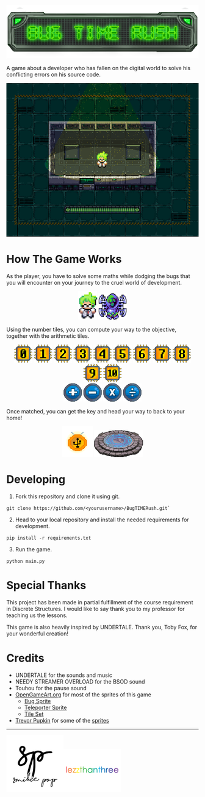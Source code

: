 ![Bug TIME Rush](img/title.png)

A game about a developer who has fallen on the digital world to solve his conflicting errors on his source code.

![Fallen](img/title_bg.png)

# How The Game Works
As the player, you have to solve some maths while dodging the bugs that you will encounter on your journey to the cruel world of development.

<center><img src="img\frisk_0d.png"> <img src="img\zombie.png" width=75></center>

Using the number tiles, you can compute your way to the objective, together with the arithmetic tiles.

<center>
<img src="img\0.png"> <img src="img\1.png"> <img src="img\2.png"> <img src="img\3.png"> <img src="img\4.png"> <img src="img\5.png"> <img src="img\6.png"> <img src="img\7.png"> <img src="img\8.png"> <img src="img\9.png"> <img src="img\10.png">
</center>

<center>
<img src="img\+.png"> <img src="img\-.png"> <img src="img\X.png"> <img src="img\D.png">
</center>


Once matched, you can get the key and head your way to back to your home!

<center>
<img src="img\key_0.png"> <img src="img\finish_o.png">
</center>

# Developing
1. Fork this repository and clone it using git.
```
git clone https://github.com/<yourusername>/BugTIMERush.git`
```
2. Head to your local repository and install the needed requirements for development.
```
pip install -r requirements.txt
```
3. Run the game.
```
python main.py
```

# Special Thanks
This project has been made in partial fulfillment of the course requirement in Discrete Structures. I would like to say thank you to my professor for teaching us the lessons.

This game is also heavily inspired by UNDERTALE. Thank you, Toby Fox, for your wonderful creation!

# Credits
* UNDERTALE for the sounds and music
* NEEDY STREAMER OVERLOAD for the BSOD sound
* Touhou for the pause sound
* [OpenGameArt.org](opengameart.org) for most of the sprites of this game
  * [Bug Sprite](https://opengameart.org/content/super-dead-gunner-spidrbot)
  * [Teleporter Sprite](https://opengameart.org/content/teleporter-circle)
  * [Tile Set](https://opengameart.org/content/warped-top-down-tech-lab?utm_source=canva&utm_medium=iframely)
* [Trevor Pupkin](https://trevor-pupkin.itch.io/) for some of the [sprites](https://trevor-pupkin.itch.io/tech-dungeon-roguelite)

---
[<img src="img\sp.png" alt="smilie pop" width="150"/>](https://www.youtube.com/c/SmiliePop)[<img src="img\lezzthanthree.png" alt="lezzthanthree" width="150"/>](https://reddit.com/user/lezzthanthree)
